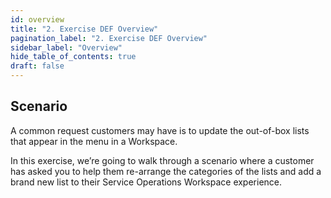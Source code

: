 ```yaml
---
id: overview
title: "2. Exercise DEF Overview"
pagination_label: "2. Exercise DEF Overview"
sidebar_label: "Overview"
hide_table_of_contents: true
draft: false
---
```

## Scenario
A common request customers may have is to update the out-of-box lists that appear in the menu in a Workspace. 

In this exercise, we’re going to walk through a scenario where a customer has asked you to help them re-arrange the categories of the lists and add a brand new list to their Service Operations Workspace experience. 
